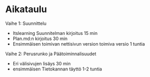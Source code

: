 # Aikataulu

Vaihe 1: Suunnittelu
- Itslearning Suunnitelman kirjoitus 15 min
- Plan.md:n kirjoitus 30 min
- Ensimmäisen toimivan nettisivun version toimiva versio 1 tuntia

Vaihe 2: Perusrunko ja Päätoiminnalisuudet
- Eri välisivujen lisäys 30 min
- ensimmäisen Tietokannan täyttö 1-2 tuntia
